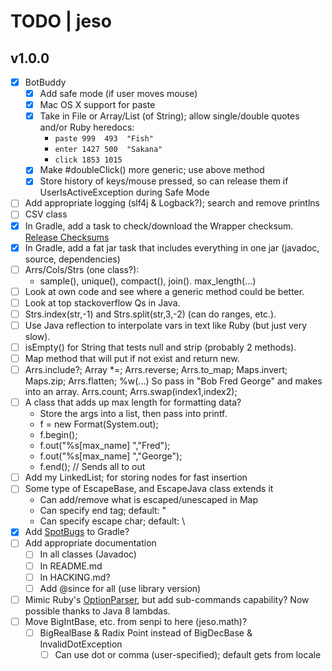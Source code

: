 # TODO | jeso

## v1.0.0

- [x] BotBuddy
    - [x] Add safe mode (if user moves mouse)
    - [x] Mac OS X support for paste
    - [x] Take in File or Array/List (of String); allow single/double quotes and/or Ruby heredocs:
        - `paste 999  493  "Fish"`
        - `enter 1427 500  "Sakana"`
        - `click 1853 1015`
    - [x] Make #doubleClick() more generic; use above method
    - [x] Store history of keys/mouse pressed, so can release them if UserIsActiveException during Safe Mode
- [ ] Add appropriate logging (slf4j & Logback?); search and remove printlns
- [ ] CSV class
- [x] In Gradle, add a task to check/download the Wrapper checksum. [Release Checksums](https://gradle.org/release-checksums/)
- [x] In Gradle, add a fat jar task that includes everything in one jar (javadoc, source, dependencies)
- [ ] Arrs/Cols/Strs (one class?):
    - sample(), unique(), compact(), join(). max_length(...)
- [ ] Look at own code and see where a generic method could be better.
- [ ] Look at top stackoverflow Qs in Java.
- [ ] Strs.index(str,-1) and Strs.split(str,3,-2) (can do ranges, etc.).
- [ ] Use Java reflection to interpolate vars in text like Ruby (but just very slow).
- [ ] isEmpty() for String that tests null and strip (probably 2 methods).
- [ ] Map method that will put if not exist and return new.
- [ ] Arrs.include?; Array *=; Arrs.reverse; Arrs.to_map; Maps.invert; Maps.zip; Arrs.flatten; %w(...) So pass in "Bob Fred George" and makes into an array. Arrs.count; Arrs.swap(index1,index2);
- [ ] A class that adds up max length for formatting data?
    - Store the args into a list, then pass into printf.
    - f = new Format(System.out);
    - f.begin();
    - f.out("%s[max_name] ","Fred");
    - f.out("%s[max_name] ","George");
    - f.end(); // Sends all to out
- [ ] Add my LinkedList; for storing nodes for fast insertion
- [ ] Some type of EscapeBase, and EscapeJava class extends it
     - Can add/remove what is escaped/unescaped in Map
     - Can specify end tag; default: "
     - Can specify escape char; default: \
- [x] Add [SpotBugs](https://spotbugs.github.io/) to Gradle?
- [ ] Add appropriate documentation
    - [ ] In all classes (Javadoc)
    - [ ] In README.md
    - [ ] In HACKING.md?
    - [ ] Add @since for all (use library version)
- [ ] Mimic Ruby's [OptionParser](https://ruby-doc.org/stdlib-2.6.3/libdoc/optparse/rdoc/OptionParser.html), but add sub-commands capability? Now possible thanks to Java 8 lambdas.
- [ ] Move BigIntBase, etc. from senpi to here (jeso.math)?
    - [ ] BigRealBase & Radix Point instead of BigDecBase & InvalidDotException
        - [ ] Can use dot or comma (user-specified); default gets from locale
